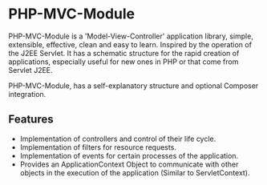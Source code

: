 # PHP-MVC-Module
PHP-MVC-Module is a 'Model-View-Controller' application library, simple, extensible, effective, clean and easy to learn. Inspired by the operation of the J2EE Servlet.
It has a schematic structure for the rapid creation of applications, especially useful for new ones in PHP or that come from Servlet J2EE.

PHP-MVC-Module, has a self-explanatory structure and optional Composer integration.

## Features

- Implementation of controllers and control of their life cycle.
- Implementation of filters for resource requests.
- Implementation of events for certain processes of the application.
- Provides an ApplicationContext Object to communicate with other objects in the execution of the application (Similar to ServletContext).
